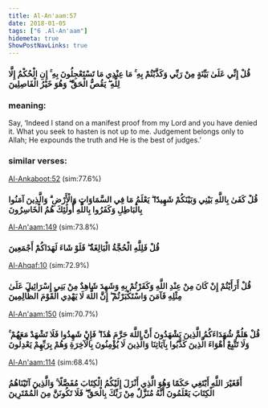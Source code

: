 ```yaml
---
title: Al-An'aam:57
date: 2018-01-05
tags: ["6 .Al-An'aam"]
hidemeta: true 
ShowPostNavLinks: true 
---
```

### قُلْ إِنِّي عَلَىٰ بَيِّنَةٍ مِنْ رَبِّي وَكَذَّبْتُمْ بِهِ ۚ مَا عِنْدِي مَا تَسْتَعْجِلُونَ بِهِ ۚ إِنِ الْحُكْمُ إِلَّا لِلَّهِ ۖ يَقُصُّ الْحَقَّ ۖ وَهُوَ خَيْرُ الْفَاصِلِينَ
### meaning: 
Say, ‘Indeed I stand on a manifest proof from my Lord and you have denied it. What you seek to hasten is not up to me. Judgement belongs only to Allah; He expounds the truth and He is the best of judges.’
### similar verses: 

[Al-Ankaboot:52](/29/52) (sim:77.6%)

### قُلْ كَفَىٰ بِاللَّهِ بَيْنِي وَبَيْنَكُمْ شَهِيدًا ۖ يَعْلَمُ مَا فِي السَّمَاوَاتِ وَالْأَرْضِ ۗ وَالَّذِينَ آمَنُوا بِالْبَاطِلِ وَكَفَرُوا بِاللَّهِ أُولَٰئِكَ هُمُ الْخَاسِرُونَ

[Al-An'aam:149](/6/149) (sim:73.8%)

### قُلْ فَلِلَّهِ الْحُجَّةُ الْبَالِغَةُ ۖ فَلَوْ شَاءَ لَهَدَاكُمْ أَجْمَعِينَ

[Al-Ahqaf:10](/46/10) (sim:72.9%)

### قُلْ أَرَأَيْتُمْ إِنْ كَانَ مِنْ عِنْدِ اللَّهِ وَكَفَرْتُمْ بِهِ وَشَهِدَ شَاهِدٌ مِنْ بَنِي إِسْرَائِيلَ عَلَىٰ مِثْلِهِ فَآمَنَ وَاسْتَكْبَرْتُمْ ۖ إِنَّ اللَّهَ لَا يَهْدِي الْقَوْمَ الظَّالِمِينَ

[Al-An'aam:150](/6/150) (sim:70.7%)

### قُلْ هَلُمَّ شُهَدَاءَكُمُ الَّذِينَ يَشْهَدُونَ أَنَّ اللَّهَ حَرَّمَ هَٰذَا ۖ فَإِنْ شَهِدُوا فَلَا تَشْهَدْ مَعَهُمْ ۚ وَلَا تَتَّبِعْ أَهْوَاءَ الَّذِينَ كَذَّبُوا بِآيَاتِنَا وَالَّذِينَ لَا يُؤْمِنُونَ بِالْآخِرَةِ وَهُمْ بِرَبِّهِمْ يَعْدِلُونَ

[Al-An'aam:114](/6/114) (sim:68.4%)

### أَفَغَيْرَ اللَّهِ أَبْتَغِي حَكَمًا وَهُوَ الَّذِي أَنْزَلَ إِلَيْكُمُ الْكِتَابَ مُفَصَّلًا ۚ وَالَّذِينَ آتَيْنَاهُمُ الْكِتَابَ يَعْلَمُونَ أَنَّهُ مُنَزَّلٌ مِنْ رَبِّكَ بِالْحَقِّ ۖ فَلَا تَكُونَنَّ مِنَ الْمُمْتَرِينَ
